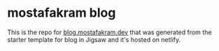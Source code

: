 # mostafakram blog

This is the repo for [blog.mostafakram.dev](https://blog.mostafakram.dev) that was generated from the starter template for blog in Jigsaw and it's hosted on netlify.